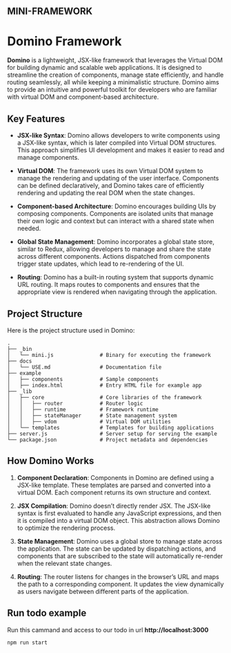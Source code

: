 ## MINI-FRAMEWORK

# Domino Framework

**Domino** is a lightweight, JSX-like framework that leverages the Virtual DOM for building dynamic and scalable web applications. It is designed to streamline the creation of components, manage state efficiently, and handle routing seamlessly, all while keeping a minimalistic structure. Domino aims to provide an intuitive and powerful toolkit for developers who are familiar with virtual DOM and component-based architecture.

## Key Features

- **JSX-like Syntax**: Domino allows developers to write components using a JSX-like syntax, which is later compiled into Virtual DOM structures. This approach simplifies UI development and makes it easier to read and manage components.
  
- **Virtual DOM**: The framework uses its own Virtual DOM system to manage the rendering and updating of the user interface. Components can be defined declaratively, and Domino takes care of efficiently rendering and updating the real DOM when the state changes.

- **Component-based Architecture**: Domino encourages building UIs by composing components. Components are isolated units that manage their own logic and context but can interact with a shared state when needed.

- **Global State Management**: Domino incorporates a global state store, similar to Redux, allowing developers to manage and share the state across different components. Actions dispatched from components trigger state updates, which lead to re-rendering of the UI.

- **Routing**: Domino has a built-in routing system that supports dynamic URL routing. It maps routes to components and ensures that the appropriate view is rendered when navigating through the application.

## Project Structure

Here is the project structure used in Domino:

```
.
├── _bin
│   └── mini.js               # Binary for executing the framework
├── docs
│   └── USE.md                # Documentation file
├── example
│   ├── components            # Sample components
│   ├── index.html            # Entry HTML file for example app
├── _lib
│   ├── core                  # Core libraries of the framework
│   │   ├── router            # Router logic
│   │   ├── runtime           # Framework runtime
│   │   ├── stateManager      # State management system
│   │   ├── vdom              # Virtual DOM utilities
│   └── templates             # Templates for building applications
├── server.js                 # Server setup for serving the example
└── package.json              # Project metadata and dependencies
```

## How Domino Works

1. **Component Declaration**: Components in Domino are defined using a JSX-like template. These templates are parsed and converted into a virtual DOM. Each component returns its own structure and context.

2. **JSX Compilation**: Domino doesn’t directly render JSX. The JSX-like syntax is first evaluated to handle any JavaScript expressions, and then it is compiled into a virtual DOM object. This abstraction allows Domino to optimize the rendering process.

3. **State Management**: Domino uses a global store to manage state across the application. The state can be updated by dispatching actions, and components that are subscribed to the state will automatically re-render when the relevant state changes.

4. **Routing**: The router listens for changes in the browser’s URL and maps the path to a corresponding component. It updates the view dynamically as users navigate between different parts of the application.

## Run todo example
Run this cammand and access to our todo in url **http://localhost:3000**
```bash
npm run start
```